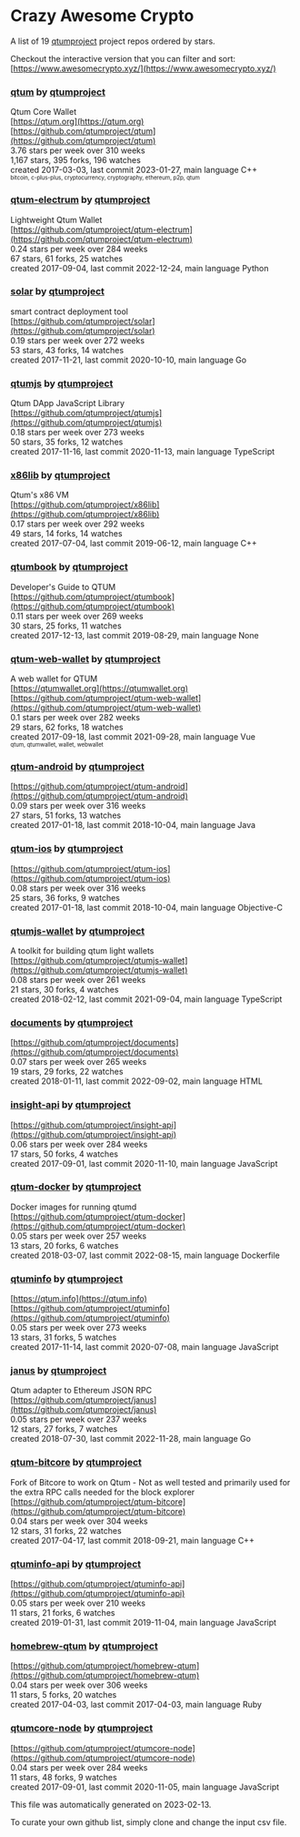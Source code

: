 # Crazy Awesome Crypto
A list of 19 [qtumproject](https://github.com/qtumproject) project repos ordered by stars.  

Checkout the interactive version that you can filter and sort: 
[https://www.awesomecrypto.xyz/](https://www.awesomecrypto.xyz/)  


### [qtum](https://github.com/qtumproject/qtum) by [qtumproject](https://github.com/qtumproject)  
Qtum Core Wallet  
[https://qtum.org](https://qtum.org)  
[https://github.com/qtumproject/qtum](https://github.com/qtumproject/qtum)  
3.76 stars per week over 310 weeks  
1,167 stars, 395 forks, 196 watches  
created 2017-03-03, last commit 2023-01-27, main language C++  
<sub><sup>bitcoin, c-plus-plus, cryptocurrency, cryptography, ethereum, p2p, qtum</sup></sub>


### [qtum-electrum](https://github.com/qtumproject/qtum-electrum) by [qtumproject](https://github.com/qtumproject)  
Lightweight Qtum Wallet  
[https://github.com/qtumproject/qtum-electrum](https://github.com/qtumproject/qtum-electrum)  
0.24 stars per week over 284 weeks  
67 stars, 61 forks, 25 watches  
created 2017-09-04, last commit 2022-12-24, main language Python  


### [solar](https://github.com/qtumproject/solar) by [qtumproject](https://github.com/qtumproject)  
smart contract deployment tool  
[https://github.com/qtumproject/solar](https://github.com/qtumproject/solar)  
0.19 stars per week over 272 weeks  
53 stars, 43 forks, 14 watches  
created 2017-11-21, last commit 2020-10-10, main language Go  


### [qtumjs](https://github.com/qtumproject/qtumjs) by [qtumproject](https://github.com/qtumproject)  
Qtum DApp JavaScript Library  
[https://github.com/qtumproject/qtumjs](https://github.com/qtumproject/qtumjs)  
0.18 stars per week over 273 weeks  
50 stars, 35 forks, 12 watches  
created 2017-11-16, last commit 2020-11-13, main language TypeScript  


### [x86lib](https://github.com/qtumproject/x86lib) by [qtumproject](https://github.com/qtumproject)  
Qtum's x86 VM  
[https://github.com/qtumproject/x86lib](https://github.com/qtumproject/x86lib)  
0.17 stars per week over 292 weeks  
49 stars, 14 forks, 14 watches  
created 2017-07-04, last commit 2019-06-12, main language C++  


### [qtumbook](https://github.com/qtumproject/qtumbook) by [qtumproject](https://github.com/qtumproject)  
Developer's Guide to QTUM  
[https://github.com/qtumproject/qtumbook](https://github.com/qtumproject/qtumbook)  
0.11 stars per week over 269 weeks  
30 stars, 25 forks, 11 watches  
created 2017-12-13, last commit 2019-08-29, main language None  


### [qtum-web-wallet](https://github.com/qtumproject/qtum-web-wallet) by [qtumproject](https://github.com/qtumproject)  
A web wallet for QTUM  
[https://qtumwallet.org](https://qtumwallet.org)  
[https://github.com/qtumproject/qtum-web-wallet](https://github.com/qtumproject/qtum-web-wallet)  
0.1 stars per week over 282 weeks  
29 stars, 62 forks, 18 watches  
created 2017-09-18, last commit 2021-09-28, main language Vue  
<sub><sup>qtum, qtumwallet, wallet, webwallet</sup></sub>


### [qtum-android](https://github.com/qtumproject/qtum-android) by [qtumproject](https://github.com/qtumproject)  
  
[https://github.com/qtumproject/qtum-android](https://github.com/qtumproject/qtum-android)  
0.09 stars per week over 316 weeks  
27 stars, 51 forks, 13 watches  
created 2017-01-18, last commit 2018-10-04, main language Java  


### [qtum-ios](https://github.com/qtumproject/qtum-ios) by [qtumproject](https://github.com/qtumproject)  
  
[https://github.com/qtumproject/qtum-ios](https://github.com/qtumproject/qtum-ios)  
0.08 stars per week over 316 weeks  
25 stars, 36 forks, 9 watches  
created 2017-01-18, last commit 2018-10-04, main language Objective-C  


### [qtumjs-wallet](https://github.com/qtumproject/qtumjs-wallet) by [qtumproject](https://github.com/qtumproject)  
A toolkit for building qtum light wallets  
[https://github.com/qtumproject/qtumjs-wallet](https://github.com/qtumproject/qtumjs-wallet)  
0.08 stars per week over 261 weeks  
21 stars, 30 forks, 4 watches  
created 2018-02-12, last commit 2021-09-04, main language TypeScript  


### [documents](https://github.com/qtumproject/documents) by [qtumproject](https://github.com/qtumproject)  
  
[https://github.com/qtumproject/documents](https://github.com/qtumproject/documents)  
0.07 stars per week over 265 weeks  
19 stars, 29 forks, 22 watches  
created 2018-01-11, last commit 2022-09-02, main language HTML  


### [insight-api](https://github.com/qtumproject/insight-api) by [qtumproject](https://github.com/qtumproject)  
  
[https://github.com/qtumproject/insight-api](https://github.com/qtumproject/insight-api)  
0.06 stars per week over 284 weeks  
17 stars, 50 forks, 4 watches  
created 2017-09-01, last commit 2020-11-10, main language JavaScript  


### [qtum-docker](https://github.com/qtumproject/qtum-docker) by [qtumproject](https://github.com/qtumproject)  
Docker images for running qtumd  
[https://github.com/qtumproject/qtum-docker](https://github.com/qtumproject/qtum-docker)  
0.05 stars per week over 257 weeks  
13 stars, 20 forks, 6 watches  
created 2018-03-07, last commit 2022-08-15, main language Dockerfile  


### [qtuminfo](https://github.com/qtumproject/qtuminfo) by [qtumproject](https://github.com/qtumproject)  
  
[https://qtum.info](https://qtum.info)  
[https://github.com/qtumproject/qtuminfo](https://github.com/qtumproject/qtuminfo)  
0.05 stars per week over 273 weeks  
13 stars, 31 forks, 5 watches  
created 2017-11-14, last commit 2020-07-08, main language JavaScript  


### [janus](https://github.com/qtumproject/janus) by [qtumproject](https://github.com/qtumproject)  
Qtum adapter to Ethereum JSON RPC  
[https://github.com/qtumproject/janus](https://github.com/qtumproject/janus)  
0.05 stars per week over 237 weeks  
12 stars, 27 forks, 7 watches  
created 2018-07-30, last commit 2022-11-28, main language Go  


### [qtum-bitcore](https://github.com/qtumproject/qtum-bitcore) by [qtumproject](https://github.com/qtumproject)  
Fork of Bitcore to work on Qtum - Not as well tested and primarily used for the extra RPC calls needed for the block explorer  
[https://github.com/qtumproject/qtum-bitcore](https://github.com/qtumproject/qtum-bitcore)  
0.04 stars per week over 304 weeks  
12 stars, 31 forks, 22 watches  
created 2017-04-17, last commit 2018-09-21, main language C++  


### [qtuminfo-api](https://github.com/qtumproject/qtuminfo-api) by [qtumproject](https://github.com/qtumproject)  
  
[https://github.com/qtumproject/qtuminfo-api](https://github.com/qtumproject/qtuminfo-api)  
0.05 stars per week over 210 weeks  
11 stars, 21 forks, 6 watches  
created 2019-01-31, last commit 2019-11-04, main language JavaScript  


### [homebrew-qtum](https://github.com/qtumproject/homebrew-qtum) by [qtumproject](https://github.com/qtumproject)  
  
[https://github.com/qtumproject/homebrew-qtum](https://github.com/qtumproject/homebrew-qtum)  
0.04 stars per week over 306 weeks  
11 stars, 5 forks, 20 watches  
created 2017-04-03, last commit 2017-04-03, main language Ruby  


### [qtumcore-node](https://github.com/qtumproject/qtumcore-node) by [qtumproject](https://github.com/qtumproject)  
  
[https://github.com/qtumproject/qtumcore-node](https://github.com/qtumproject/qtumcore-node)  
0.04 stars per week over 284 weeks  
11 stars, 48 forks, 9 watches  
created 2017-09-01, last commit 2020-11-05, main language JavaScript  


This file was automatically generated on 2023-02-13.  

To curate your own github list, simply clone and change the input csv file.  